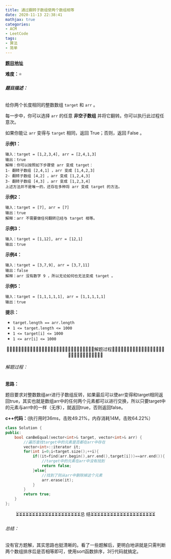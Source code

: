 ```yaml
---
title: 通过翻转子数组使两个数组相等
date: 2020-11-13 22:38:41
mathjax: true
categories:
- ACM
- LeetCode
tags:
- 算法
- 简单
---
```


**[题目地址](https://leetcode-cn.com/problems/make-two-arrays-equal-by-reversing-sub-arrays/)**

**难度：**⭐

###### **题目描述：**

给你两个长度相同的整数数组 `target` 和 `arr` 。

每一步中，你可以选择 `arr` 的任意 **非空子数组** 并将它翻转。你可以执行此过程任意次。

如果你能让 `arr` 变得与 `target` 相同，返回 True；否则，返回 False 。

<!-- more -->

**示例1：**

```
输入：target = [1,2,3,4], arr = [2,4,1,3]
输出：true
解释：你可以按照如下步骤使 arr 变成 target：
1- 翻转子数组 [2,4,1] ，arr 变成 [1,4,2,3]
2- 翻转子数组 [4,2] ，arr 变成 [1,2,4,3]
3- 翻转子数组 [4,3] ，arr 变成 [1,2,3,4]
上述方法并不是唯一的，还存在多种将 arr 变成 target 的方法。
```

**示例2：**

```
输入：target = [7], arr = [7]
输出：true
解释：arr 不需要做任何翻转已经与 target 相等。
```

**示例3：**

```
输入：target = [1,12], arr = [12,1]
输出：true
```

**示例4：**

```
输入：target = [3,7,9], arr = [3,7,11]
输出：false
解释：arr 没有数字 9 ，所以无论如何也无法变成 target 。
```

**示例5：**

```
输入：target = [1,1,1,1,1], arr = [1,1,1,1,1]
输出：true
```

**提示：**

- `target.length == arr.length`
- `1 <= target.length <= 1000`
- `1 <= target[i] <= 1000`
- `1 <= arr[i] <= 1000`



<center>🙋‍♂️🙋‍♂️🙋‍♂️🙋‍♂️🙋‍♂️🙋‍♂️🙋‍♂️🙋‍♂️🙋‍♂️🙋‍♂️🙋‍♂️🙋‍♂️🙋‍♂️🙋‍♂️🙋‍♂️解题过程🙋‍♂️🙋‍♂️🙋‍♂️🙋‍♂️🙋‍♂️🙋‍♂️🙋‍♂️🙋‍♂️🙋‍♂️🙋‍♂️🙋‍♂️🙋‍♂️🙋‍♂️🙋‍♂️🙋‍♂️</center>

###### 解题过程：

**思路：**

题目要求对整数数组arr进行子数组反转，如果最后可以使arr变得和target相同返回true，其实也就是数组arr中的任何两个元素都可以进行交换，所以只要target中的元素与arr中的一样（无序），就返回true，否则返回false。

**c++代码：**(执行用时36ms，击败49.21%，内存消耗14M，击败64.22%）

```c++
class Solution {
public:
    bool canBeEqual(vector<int>& target, vector<int>& arr) {
        //遍历查找target中的元素是否都在arr中存在
        vector<int>::iterator it;
        for(int i=0;i<target.size();++i){
            if((it=find(arr.begin(),arr.end(),target[i]))==arr.end()){
                //target中的元素在arr中没有找到
                return false;
            }else{
                //找到了则从arr中删除掉这个元素
                arr.erase(it);
            }
        }
        return true;
    }
};
```



<center>⏳⏳⏳⏳⏳⏳⏳⏳⏳⏳⏳⏳⏳⏳⏳⏳⏳⏳⏳⏳总 结⏳⏳⏳⏳⏳⏳⏳⏳⏳⏳⏳⏳⏳⏳⏳⏳⏳⏳⏳⏳</center>

###### 总结：

没有官方题解，其实思路也挺清晰的。看了一些题解后，更明白地讲就是只需判断两个数组排序后是否相等即可，使用sort函数排序，3行代码就搞定。

